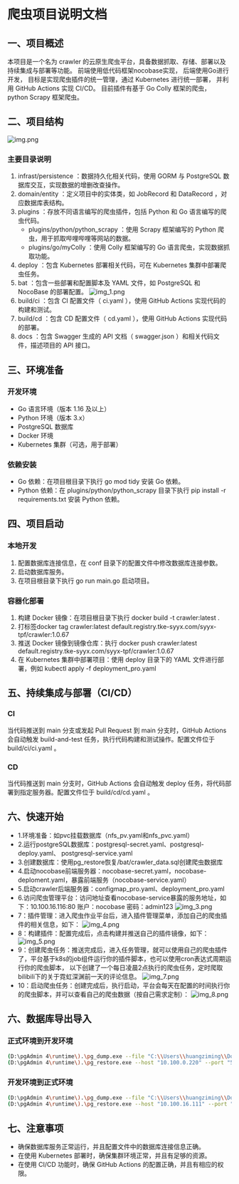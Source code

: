 # 爬虫项目说明文档
## 一、项目概述
本项目是一个名为 crawler 的云原生爬虫平台，具备数据抓取、存储、部署以及持续集成与部署等功能。
前端使用低代码框架nocobase实现， 后端使用Go进行开发，
目标是实现爬虫插件的统一管理，通过 Kubernetes 进行统一部署，
并利用 GitHub Actions 实现 CI/CD。 目前插件有基于 Go Colly 框架的爬虫， python Scrapy 框架爬虫。
## 二、项目结构
![img.png](docs/images/系统架构图.png)

### 主要目录说明
1. infrast/persistence ：数据持久化相关代码，使用 GORM 与 PostgreSQL 数据库交互，实现数据的增删改查操作。
2. domain/entity ：定义项目中的实体类，如 JobRecord 和 DataRecord ，对应数据库表结构。
3. plugins ：存放不同语言编写的爬虫插件，包括 Python 和 Go 语言编写的爬虫代码。
   - plugins/python/python_scrapy ：使用 Scrapy 框架编写的 Python 爬虫，用于抓取哔哩哔哩等网站的数据。
   - plugins/go/myColly ：使用 Colly 框架编写的 Go 语言爬虫，实现数据抓取功能。
4. deploy ：包含 Kubernetes 部署相关代码，可在 Kubernetes 集群中部署爬虫任务。
5. bat ：包含一些部署和配置脚本及 YAML 文件，如 PostgreSQL 和 NocoBase 的部署配置。
   ![img_1.png](docs/images/k8s脚本列表.png)
6. build/ci ：包含 CI 配置文件（ ci.yaml ），使用 GitHub Actions 实现代码的构建和测试。
7. build/cd ：包含 CD 配置文件（ cd.yaml ），使用 GitHub Actions 实现代码的部署。
8. docs ：包含 Swagger 生成的 API 文档（ swagger.json ）和相关代码文件，描述项目的 API 接口。
## 三、环境准备
### 开发环境
- Go 语言环境（版本 1.16 及以上）
- Python 环境（版本 3.x）
- PostgreSQL 数据库
- Docker 环境
- Kubernetes 集群（可选，用于部署）
### 依赖安装
- Go 依赖：在项目根目录下执行 go mod tidy 安装 Go 依赖。
- Python 依赖：在 plugins/python/python_scrapy 目录下执行 pip install -r requirements.txt 安装 Python 依赖。
## 四、项目启动
### 本地开发
1. 配置数据库连接信息，在 conf 目录下的配置文件中修改数据库连接参数。
2. 启动数据库服务。
3. 在项目根目录下执行 go run main.go 启动项目。
### 容器化部署
1. 构建 Docker 镜像：在项目根目录下执行 docker build -t crawler:latest .
2. 打标签docker tag  crawler:latest default.registry.tke-syyx.com/syyx-tpf/crawler:1.0.67
2. 推送 Docker 镜像到镜像仓库：执行 docker push crawler:latest default.registry.tke-syyx.com/syyx-tpf/crawler:1.0.67
3. 在 Kubernetes 集群中部署项目：使用 deploy 目录下的 YAML 文件进行部署，例如 kubectl apply -f deployment_pro.yaml
## 五、持续集成与部署（CI/CD）
### CI
当代码推送到 main 分支或发起 Pull Request 到 main 分支时，GitHub Actions 会自动触发 build-and-test 任务，执行代码构建和测试操作。配置文件位于 build/ci/ci.yaml 。

### CD
当代码推送到 main 分支时，GitHub Actions 会自动触发 deploy 任务，将代码部署到指定服务器。配置文件位于 build/cd/cd.yaml 。

## 六、快速开始
- 1.环境准备：如pvc挂载数据库（nfs_pv.yaml和nfs_pvc.yaml）
- 2.运行postgreSQL数据库：postgresql-secret.yaml、postgresql-deploy.yaml、 postgresql-service.yaml
- 3.创建数据库：使用pg_restore恢复/bat/crawler_data.sql创建爬虫数据库
- 4.启动nocobase前端服务器：nocobase-secret.yaml，nocobase-deploment.yaml，暴露前端服务（nocobase-service.yaml）
- 5.启动crawler后端服务器：configmap_pro.yaml、deployment_pro.yaml
- 6.访问爬虫管理平台：访问地址查看nocobase-service暴露的服务地址，如下：10.100.16.116:80 账户：nocobase 密码：admin123
 ![img_3.png](docs/images/nacobase_service.png)
- 7：插件管理：进入爬虫作业平台后，进入插件管理菜单，添加自己的爬虫插件的相关信息，如下：
![img_4.png](docs/images/插件管理.png)
- 8：构建插件：配置完成后，点击构建并推送自己的插件镜像，如下：
![img_5.png](docs/images/构建推送插件.png)
- 9：创建爬虫任务：推送完成后，进入任务管理，就可以使用自己的爬虫插件了，平台基于k8s的job组件运行你的插件脚本，也可以使用cron表达式周期运行你的爬虫脚本，
以下创建了一个每日凌晨2点执行的爬虫任务，定时爬取bilibili下的关于霓虹深渊前一天的评论信息。
![img_7.png](docs/images/创建任务.png)
- 10：启动爬虫任务：创建完成后，执行启动，平台会每天在配置的时间执行你的爬虫脚本，并可以查看自己的爬虫数据（按自己需求定制）：
![img_8.png](docs/images/运行任务.png)
## 六、数据库导出导入
### 正式环境到开发环境
```bash
(D:\pgAdmin 4\runtime\).\pg_dump.exe --file "C:\\Users\\huangziming\\Documents\\prod_to_dev" --host "10.100.16.111" --port "5432" --username "postgres" --format=c --blobs --verbose "crawler"
(D:\pgAdmin 4\runtime\).\pg_restore.exe --host "10.100.0.220" --port "5432" --username "postgres" --dbname "crawler" --verbose "C:\\Users\\huangziming\\Documents\\prod_to_dev"
 ```


### 开发环境到正式环境
```bash
(D:\pgAdmin 4\runtime\).\pg_dump.exe --file "C:\\Users\\huangziming\\Documents\\dev_to_prod" --host "10.100.0.220" --port "5432" --username "postgres" --format=c --blobs --verbose "crawler"
(D:\pgAdmin 4\runtime\).\pg_restore.exe --host "10.100.16.111" --port "5432" --username "postgres" --dbname "crawler" --verbose "C:\\Users\\huangziming\\Documents\\dev_to_prod"
 ```


## 七、注意事项
- 确保数据库服务正常运行，并且配置文件中的数据库连接信息正确。
- 在使用 Kubernetes 部署时，确保集群环境正常，并且有足够的资源。
- 在使用 CI/CD 功能时，确保 GitHub Actions 的配置正确，并且有相应的权限。